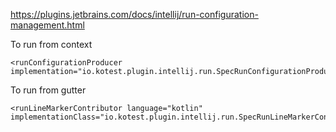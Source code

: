 https://plugins.jetbrains.com/docs/intellij/run-configuration-management.html

To run from context
```
<runConfigurationProducer implementation="io.kotest.plugin.intellij.run.SpecRunConfigurationProducer"/>
```

To run from gutter
```
<runLineMarkerContributor language="kotlin" implementationClass="io.kotest.plugin.intellij.run.SpecRunLineMarkerContributor"/>
```